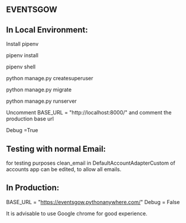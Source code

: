 
## EVENTSGOW

## In Local Environment:
Install pipenv

pipenv install

pipenv shell

python manage.py createsuperuser

python manage.py migrate

python manage.py runserver

Uncomment BASE_URL = "http://localhost:8000/" and comment the production base url

Debug =True

## Testing with normal Email:
for testing purposes clean_email in DefaultAccountAdapterCustom of accounts app can be edited, to allow all emails.


## In Production:
BASE_URL = "https://eventsgow.pythonanywhere.com/"
Debug = False

It is advisable to use Google chrome for good experience.

